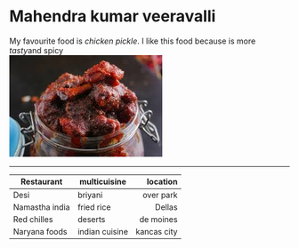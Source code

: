 # Mahendra kumar veeravalli
My favourite food is *chicken pickle*.
I like this food because is more *tasty*and spicy<br>
![ChickenPickle](/FavFood.jpg)

---
|Restaurant|multicuisine|location|
|---| ---| ---: |
 |Desi|briyani|over park|
|Namastha india|fried rice|Dellas|
|Red chilles |deserts| de moines|
|Naryana foods| indian cuisine| kancas city|
